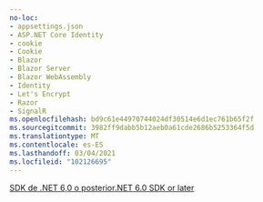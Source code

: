 ```yaml
---
no-loc:
- appsettings.json
- ASP.NET Core Identity
- cookie
- Cookie
- Blazor
- Blazor Server
- Blazor WebAssembly
- Identity
- Let's Encrypt
- Razor
- SignalR
ms.openlocfilehash: bd9c61e44970744024df30514e6d1ec761b65f2f
ms.sourcegitcommit: 3982ff9dabb5b12aeb0a61cde2686b5253364f5d
ms.translationtype: MT
ms.contentlocale: es-ES
ms.lasthandoff: 03/04/2021
ms.locfileid: "102126695"
---
```

[<span data-ttu-id="1e588-101">SDK de .NET 6,0 o posterior</span><span class="sxs-lookup"><span data-stu-id="1e588-101">.NET 6.0 SDK or later</span></span>](https://dotnet.microsoft.com/download/dotnet/6.0)

